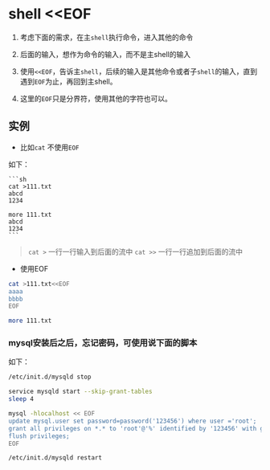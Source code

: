 # shell <<EOF

1. 考虑下面的需求，在主`shell`执行命令，进入其他的命令
2. 后面的输入，想作为命令的输入，而不是主shell的输入

3. 使用`<<EOF`，告诉主`shell`，后续的输入是其他命令或者子`shell`的输入，直到遇到`EOF`为止，再回到主shell。

4. 这里的`EOF`只是分界符，使用其他的字符也可以。

## 实例

- 比如`cat` 不使用`EOF`

如下：

    ```sh
    cat >111.txt
    abcd
    1234

    more 111.txt
    abcd
    1234
    ```

> `cat >` 一行一行输入到后面的流中
> `cat >>` 一行一行追加到后面的流中

- 使用EOF

```sh
cat >111.txt<<EOF
aaaa
bbbb
EOF

more 111.txt
```

### mysql安装后之后，忘记密码，可使用说下面的脚本

如下：

```sh
/etc/init.d/mysqld stop

service mysqld start --skip-grant-tables
sleep 4

mysql -hlocalhost << EOF
update mysql.user set password=password('123456') where user ='root';
grant all privileges on *.* to 'root'@'%' identified by '123456' with grant option;
flush privileges;
EOF

/etc/init.d/mysqld restart
```
